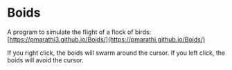 # Boids 

A program to simulate the flight of a flock of birds: [https://pmarathi3.github.io/Boids/](https://pmarathi.github.io/Boids/)

If you right click, the boids will swarm around the cursor.
If you left click, the boids will avoid the cursor.